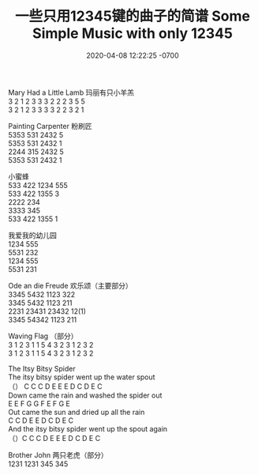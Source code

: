 ﻿---
layout: post
title:  "一些只用12345键的曲子的简谱 Some Simple Music with only 12345"
date:   2020-04-08 12:22:25 -0700
categories: collections
---

Mary Had a Little Lamb 玛丽有只小羊羔  
3 2 1 2  3 3 3  2 2 2  3 5 5  
3 2 1 2   3 3 3 3   2 2 3 2  1  
  
  
Painting Carpenter 粉刷匠  
5353 531 2432 5  
5353 531 2432 1  
2244 315 2432 5  
5353 531 2432 1  
  
  
小蜜蜂  
533 422 1234 555  
533 422 1355 3  
2222 234  
3333 345  
533 422 1355 1  
  
  
我爱我的幼儿园  
1234 555  
5531 232  
1234 555  
5531 231  
  
  
Ode an die Freude 欢乐颂（主要部分）  
3345 5432 1123 322  
3345 5432 1123 211  
2231 23431 23432 12(1)  
3345 54342 1123 211  
  
  
Waving Flag （部分）  
3 1 2 3 1 1 5 4 3 2 3 1 2 3 2  
3 1 2 3 1 1 5 4 3 2 3 1 2 3 2  
  
  
The Itsy Bitsy Spider  
The itsy bitsy spider went up the water spout  
（） C C C D E E E D C D E C  
Down came the rain and washed the spider out  
E E F G G F E F G E  
Out came the sun and dried up all the rain  
C C D E E D C D E C  
And the itsy bitsy spider went up the spout again  
（）C C C D E E E D C D E C  
  
  
Brother John 两只老虎（部分）  
1231 1231 345 345  